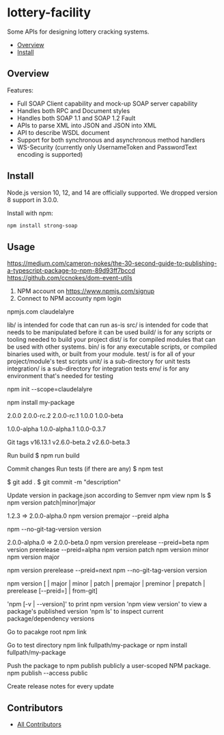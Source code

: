 # lottery-facility
Some APIs for designing lottery cracking systems.


<!-- TOC -->
- [Overview](#overview)
- [Install](#install)


## Overview

Features:

* Full SOAP Client capability and mock-up SOAP server capability
* Handles both RPC and Document styles
* Handles both SOAP 1.1 and SOAP 1.2 Fault
* APIs to parse XML into JSON and JSON into XML
* API to describe WSDL document
* Support for both synchronous and asynchronous method handlers
* WS-Security (currently only UsernameToken and PasswordText encoding is supported)

## Install

Node.js version 10, 12, and 14 are officially supported. We dropped version 8
support in 3.0.0.

Install with npm:

```sh
npm install strong-soap
```


## Usage



https://medium.com/cameron-nokes/the-30-second-guide-to-publishing-a-typescript-package-to-npm-89d93ff7bccd
https://github.com/ccnokes/dom-event-utils



1) NPM account on https://www.npmjs.com/signup
2) Connect to NPM accounty
npm login


npmjs.com
claudelalyre


lib/ is intended for code that can run as-is
src/ is intended for code that needs to be manipulated before it can be used
build/ is for any scripts or tooling needed to build your project
dist/ is for compiled modules that can be used with other systems.
bin/ is for any executable scripts, or compiled binaries used with, or built from your module.
test/ is for all of your project/module's test scripts
unit/ is a sub-directory for unit tests
integration/ is a sub-directory for integration tests
env/ is for any environment that's needed for testing



npm init --scope=claudelalyre







npm install my-package

2.0.0
2.0.0-rc.2
2.0.0-rc.1
1.0.0
1.0.0-beta

1.0.0-alpha
1.0.0-alpha.1
1.0.0-0.3.7


Git tags
v16.13.1
v2.6.0-beta.2
v2.6.0-beta.3 


Run build
$ npm run build

Commit changes
Run tests (if there are any)
$ npm test


$ git add .
$ git commit -m "description"


Update version in package.json according to Semver
npm view
npm ls
$ npm version patch|minor|major

1.2.3 => 2.0.0-alpha.0
npm version premajor --preid alpha


npm --no-git-tag-version version

2.0.0-alpha.0 => 2.0.0-beta.0
npm version prerelease --preid=beta
npm version prerelease --preid=alpha
npm version patch
npm version minor
npm version major


npm version prerelease --preid=next
npm --no-git-tag-version version

npm version [<newversion> | major | minor | patch | premajor | preminor | prepatch | prerelease [--preid=<prerelease-id>] | from-git]

'npm [-v | --version]' to print npm version
'npm view <pkg> version' to view a package's published version
'npm ls' to inspect current package/dependency versions



<!--
Create a git tag according to Semver
Push the package to Github
$ git push --tags
-->


Go to pacakge root
npm link 

Go to test directory
npm link fullpath/my-package
or
npm install fullpath/my-package


Push the package to npm
publish publicly a user-scoped NPM package.
npm publish --access public


Create release notes for every update











## Contributors

 * [All Contributors](./AUTHORS)
 